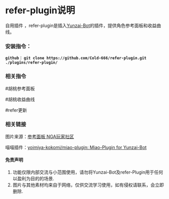 # refer-plugin说明

自用插件 ，refer-plugin是插入[Yunzai-Bot](https://github.com/Le-niao/Yunzai-Bot)的插件，提供角色参考面板和收益曲线。

### 安装指令：
**`github：`
`git clone https://github.com/Cold-666/refer-plugin.git ./plugins/refer-plugin/`**

### 相关指令 

#胡桃参考面板

#胡桃收益曲线

#refer更新


### 相关链接

图片来源：[参考面板 NGA玩家社区](https://bbs.nga.cn/read.php?tid=25843014)

喵喵插件：[yoimiya-kokomi/miao-plugin: Miao-Plugin for Yunzai-Bot](https://github.com/yoimiya-kokomi/miao-plugin)

#### 免责声明
1. 功能仅限内部交流与小范围使用，请勿将Yunzai-Bot及refer-Plugin用于任何以盈利为目的的场景.
2. 图片与其他素材均来自于网络，仅供交流学习使用，如有侵权请联系，会立即删除.
